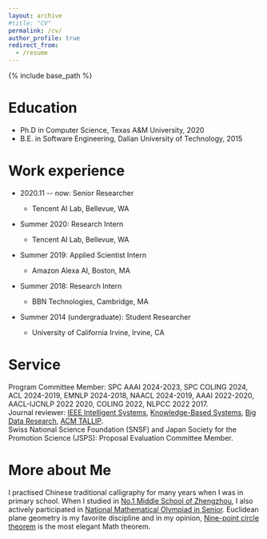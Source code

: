 ```yaml
---
layout: archive
#title: "CV"
permalink: /cv/
author_profile: true
redirect_from:
  - /resume
---
```


{% include base_path %}

Education
======
* Ph.D in Computer Science, Texas A&M University, 2020
* B.E. in Software Engineering, Dalian University of Technology, 2015


Work experience
======
* 2020.11 -- now: Senior Researcher
  * Tencent AI Lab, Bellevue, WA

* Summer 2020: Research Intern
  * Tencent AI Lab, Bellevue, WA

* Summer 2019: Applied Scientist Intern
  * Amazon Alexa AI, Boston, MA

* Summer 2018: Research Intern
  * BBN Technologies, Cambridge, MA

* Summer 2014 (undergraduate): Student Researcher
  * University of California Irvine, Irvine, CA

Service
======
Program Committee Member: SPC AAAI 2024-2023, SPC COLING 2024, ACL 2024-2019, EMNLP 2024-2018, NAACL 2024-2019, AAAI 2022-2020, AACL-IJCNLP 2022 2020, COLING 2022, NLPCC 2022 2017.
<br>
Journal reviewer: <a href="https://ieeexplore.ieee.org/xpl/RecentIssue.jsp?punumber=6979">IEEE Intelligent Systems</a>, <a href="https://www.journals.elsevier.com/knowledge-based-systems">Knowledge-Based Systems</a>, <a href="https://www.journals.elsevier.com/big-data-research">Big Data Research</a>, <a href="https://dl.acm.org/journal/tallip">ACM TALLIP</a>. 
<br>
Swiss National Science Foundation (SNSF) and Japan Society for the Promotion Science (JSPS): Proposal Evaluation Committee Member.


More about Me
======
I practised Chinese traditional calligraphy for many years when I was in primary school. 
When I studied in <a href="http://www.zzyz.com.cn/">No.1 Middle School of Zhengzhou</a>, I also actively participated in <a href="http://en.wikipedia.org/wiki/List_of_mathematics_competitions">National Mathematical Olympiad in Senior</a>. Euclidean plane geometry is my favorite discipline and in my opinion, <a href="http://en.wikipedia.org/wiki/Nine-point_circle">Nine-point circle theorem</a> is the most elegant Math theorem.